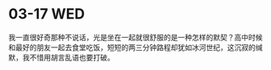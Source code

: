 # 03-17 WED

我一直很好奇那种不说话，光是坐在一起就很舒服的是一种怎样的默契？高中时候和最好的朋友一起去食堂吃饭，短短的两三分钟路程却犹如冰河世纪，这沉寂的缄默，我不惜用胡言乱语也要打破。
